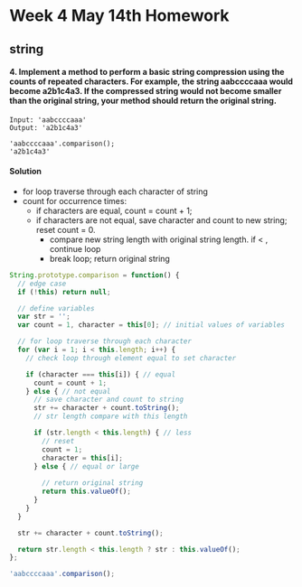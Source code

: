 # Week 4 May 14th Homework

## string

#### 4. Implement a method to perform a basic string compression using the counts of repeated characters. For example, the string aabccccaaa would become a2b1c4a3. If the compressed string would not become smaller than the original string, your method should return the original string.

```
Input: 'aabccccaaa'
Output: 'a2b1c4a3'

'aabccccaaa'.comparison();
'a2b1c4a3'
```

#### Solution
* for loop traverse through each character of string
* count for occurrence times:
  * if characters are equal, count = count + 1;
  * if characters are not equal, save character and count to new string; reset count = 0.
     * compare new string length with original string length. if < , continue loop
     * break loop; return original string

```javascript
String.prototype.comparison = function() {
  // edge case
  if (!this) return null;

  // define variables
  var str = '';
  var count = 1, character = this[0]; // initial values of variables

  // for loop traverse through each character
  for (var i = 1; i < this.length; i++) {
    // check loop through element equal to set character

    if (character === this[i]) { // equal
      count = count + 1;
    } else { // not equal
      // save character and count to string
      str += character + count.toString();
      // str length compare with this length

      if (str.length < this.length) { // less
        // reset
        count = 1;
        character = this[i];      
      } else { // equal or large
        
        // return original string
        return this.valueOf();
      }
    }
  }

  str += character + count.toString();

  return str.length < this.length ? str : this.valueOf();
};

'aabccccaaa'.comparison();


```      
